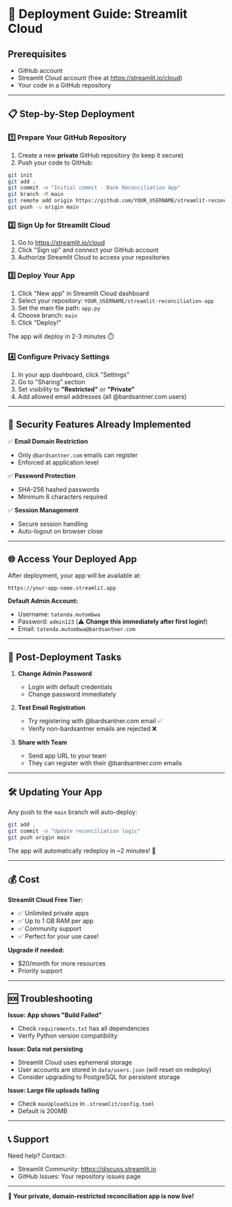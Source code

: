 # 🚀 Deployment Guide: Streamlit Cloud

## Prerequisites
- GitHub account
- Streamlit Cloud account (free at https://streamlit.io/cloud)
- Your code in a GitHub repository

---

## 📋 Step-by-Step Deployment

### 1️⃣ **Prepare Your GitHub Repository**

1. Create a new **private** GitHub repository (to keep it secure)
2. Push your code to GitHub:

```bash
git init
git add .
git commit -m "Initial commit - Bank Reconciliation App"
git branch -M main
git remote add origin https://github.com/YOUR_USERNAME/streamlit-reconciliation-app.git
git push -u origin main
```

### 2️⃣ **Sign Up for Streamlit Cloud**

1. Go to https://streamlit.io/cloud
2. Click "Sign up" and connect your GitHub account
3. Authorize Streamlit Cloud to access your repositories

### 3️⃣ **Deploy Your App**

1. Click "New app" in Streamlit Cloud dashboard
2. Select your repository: `YOUR_USERNAME/streamlit-reconciliation-app`
3. Set the main file path: `app.py`
4. Choose branch: `main`
5. Click "Deploy!"

The app will deploy in 2-3 minutes ⏱️

### 4️⃣ **Configure Privacy Settings**

1. In your app dashboard, click "Settings"
2. Go to "Sharing" section
3. Set visibility to **"Restricted"** or **"Private"**
4. Add allowed email addresses (all @bardsantner.com users)

---

## 🔐 Security Features Already Implemented

✅ **Email Domain Restriction**
- Only `@bardsantner.com` emails can register
- Enforced at application level

✅ **Password Protection**
- SHA-256 hashed passwords
- Minimum 6 characters required

✅ **Session Management**
- Secure session handling
- Auto-logout on browser close

---

## 🌐 Access Your Deployed App

After deployment, your app will be available at:
```
https://your-app-name.streamlit.app
```

**Default Admin Account:**
- Username: `tatenda.mutombwa`
- Password: `admin123` (⚠️ **Change this immediately after first login!**)
- Email: `tatenda.mutombwa@bardsantner.com`

---

## 📝 Post-Deployment Tasks

1. **Change Admin Password**
   - Login with default credentials
   - Change password immediately

2. **Test Email Registration**
   - Try registering with @bardsantner.com email ✅
   - Verify non-bardsantner emails are rejected ❌

3. **Share with Team**
   - Send app URL to your team
   - They can register with their @bardsantner.com emails

---

## 🛠️ Updating Your App

Any push to the `main` branch will auto-deploy:

```bash
git add .
git commit -m "Update reconciliation logic"
git push origin main
```

The app will automatically redeploy in ~2 minutes! 🚀

---

## 💰 Cost

**Streamlit Cloud Free Tier:**
- ✅ Unlimited private apps
- ✅ Up to 1 GB RAM per app
- ✅ Community support
- ✅ Perfect for your use case!

**Upgrade if needed:**
- $20/month for more resources
- Priority support

---

## 🆘 Troubleshooting

**Issue: App shows "Build Failed"**
- Check `requirements.txt` has all dependencies
- Verify Python version compatibility

**Issue: Data not persisting**
- Streamlit Cloud uses ephemeral storage
- User accounts are stored in `data/users.json` (will reset on redeploy)
- Consider upgrading to PostgreSQL for persistent storage

**Issue: Large file uploads failing**
- Check `maxUploadSize` in `.streamlit/config.toml`
- Default is 200MB

---

## 📞 Support

Need help? Contact:
- Streamlit Community: https://discuss.streamlit.io
- GitHub Issues: Your repository issues page

---

**🎉 Your private, domain-restricted reconciliation app is now live!**
